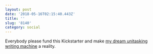 ```yaml
---
layout: post
date: '2018-05-16T02:15:40.443Z'
title: ''
slug: '8140'
category: social
---
```

Everybody please fund this Kickstarter and make [my dream unitasking writing machine](https://www.kickstarter.com/projects/2132003782/pomera-pocket-typewriter-with-e-ink) a reality.
